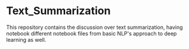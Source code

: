 # Text_Summarization
This repository contains the discussion over text summarization, having notebook different notebook files from basic NLP's approach to deep learning as well.

